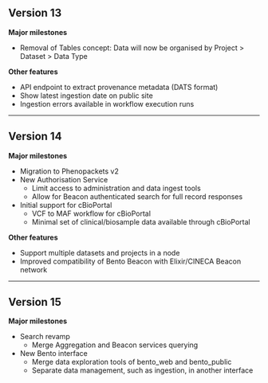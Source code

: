 ## Version 13
**Major milestones**
* Removal of Tables concept: Data will now be organised by Project > Dataset > Data Type

**Other features**
* API endpoint to extract provenance metadata (DATS format)
* Show latest ingestion date on public site
* Ingestion errors available in workflow execution runs

---

## Version 14
**Major milestones**
* Migration to Phenopackets v2
* New Authorisation Service
    * Limit access to administration and data ingest tools
    * Allow for Beacon authenticated search for full record responses
* Initial support for cBioPortal
	* VCF to MAF workflow for cBioPortal
	* Minimal set of clinical/biosample data available through cBioPortal

**Other features**
* Support multiple datasets and projects in a node
* Improved compatibility of Bento Beacon with Elixir/CINECA Beacon network

---

## Version 15
**Major milestones**
* Search revamp
	* Merge Aggregation and Beacon services querying
* New Bento interface
	* Merge data exploration tools of bento_web and bento_public
	* Separate data management, such as ingestion, in another interface